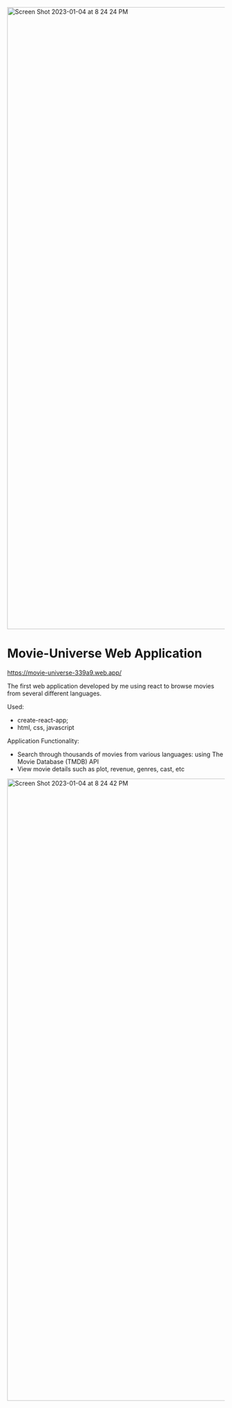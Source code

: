 <img width="1440" alt="Screen Shot 2023-01-04 at 8 24 24 PM" src="https://user-images.githubusercontent.com/58525723/210701590-6578f15c-3e0d-48aa-9039-120f953f3e74.png">

# Movie-Universe Web Application <br>
https://movie-universe-339a9.web.app/


The first web application developed by me using react to browse movies from several different languages. 

Used:

- create-react-app;
- html, css, javascript

Application Functionality:

- Search through thousands of movies from various languages: using The Movie Database (TMDB) API
- View movie details such as plot, revenue, genres, cast, etc

<img width="1440" alt="Screen Shot 2023-01-04 at 8 24 42 PM" src="https://user-images.githubusercontent.com/58525723/210702537-bd118edd-17cd-40a4-a3bf-1685cfc0aba2.png">


